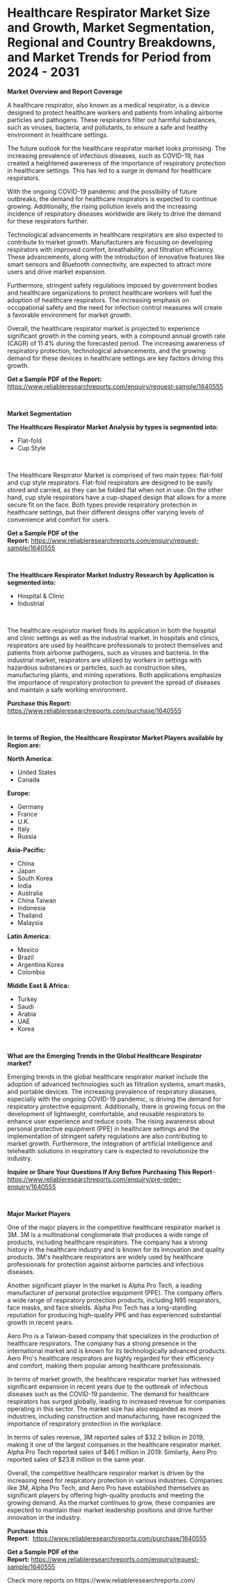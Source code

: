 <p><h1>Healthcare Respirator Market Size and Growth, Market Segmentation, Regional and Country Breakdowns, and Market Trends for Period from 2024 -  2031</h1></p><p><strong>Market Overview and Report Coverage</strong></p>
<p><p>A healthcare respirator, also known as a medical respirator, is a device designed to protect healthcare workers and patients from inhaling airborne particles and pathogens. These respirators filter out harmful substances, such as viruses, bacteria, and pollutants, to ensure a safe and healthy environment in healthcare settings.</p><p>The future outlook for the healthcare respirator market looks promising. The increasing prevalence of infectious diseases, such as COVID-19, has created a heightened awareness of the importance of respiratory protection in healthcare settings. This has led to a surge in demand for healthcare respirators.</p><p>With the ongoing COVID-19 pandemic and the possibility of future outbreaks, the demand for healthcare respirators is expected to continue growing. Additionally, the rising pollution levels and the increasing incidence of respiratory diseases worldwide are likely to drive the demand for these respirators further.</p><p>Technological advancements in healthcare respirators are also expected to contribute to market growth. Manufacturers are focusing on developing respirators with improved comfort, breathability, and filtration efficiency. These advancements, along with the introduction of innovative features like smart sensors and Bluetooth connectivity, are expected to attract more users and drive market expansion.</p><p>Furthermore, stringent safety regulations imposed by government bodies and healthcare organizations to protect healthcare workers will fuel the adoption of healthcare respirators. The increasing emphasis on occupational safety and the need for infection control measures will create a favorable environment for market growth.</p><p>Overall, the healthcare respirator market is projected to experience significant growth in the coming years, with a compound annual growth rate (CAGR) of 11.4% during the forecasted period. The increasing awareness of respiratory protection, technological advancements, and the growing demand for these devices in healthcare settings are key factors driving this growth.</p></p>
<p><strong>Get a Sample PDF of the Report:</strong> <a href="https://www.reliableresearchreports.com/enquiry/request-sample/1640555">https://www.reliableresearchreports.com/enquiry/request-sample/1640555</a></p>
<p>&nbsp;</p>
<p><strong>Market Segmentation</strong></p>
<p><strong>The Healthcare Respirator Market Analysis by types is segmented into:</strong></p>
<p><ul><li>Flat-fold</li><li>Cup Style</li></ul></p>
<p>&nbsp;</p>
<p><p>The Healthcare Respirator Market is comprised of two main types: flat-fold and cup style respirators. Flat-fold respirators are designed to be easily stored and carried, as they can be folded flat when not in use. On the other hand, cup style respirators have a cup-shaped design that allows for a more secure fit on the face. Both types provide respiratory protection in healthcare settings, but their different designs offer varying levels of convenience and comfort for users.</p></p>
<p><strong>Get a Sample PDF of the Report:</strong>&nbsp;<a href="https://www.reliableresearchreports.com/enquiry/request-sample/1640555">https://www.reliableresearchreports.com/enquiry/request-sample/1640555</a></p>
<p>&nbsp;</p>
<p><strong>The Healthcare Respirator Market Industry Research by Application is segmented into:</strong></p>
<p><ul><li>Hospital & Clinic</li><li>Industrial</li></ul></p>
<p>&nbsp;</p>
<p><p>The healthcare respirator market finds its application in both the hospital and clinic settings as well as the industrial market. In hospitals and clinics, respirators are used by healthcare professionals to protect themselves and patients from airborne pathogens, such as viruses and bacteria. In the industrial market, respirators are utilized by workers in settings with hazardous substances or particles, such as construction sites, manufacturing plants, and mining operations. Both applications emphasize the importance of respiratory protection to prevent the spread of diseases and maintain a safe working environment.</p></p>
<p><strong>Purchase this Report:</strong>&nbsp; <a href="https://www.reliableresearchreports.com/purchase/1640555">https://www.reliableresearchreports.com/purchase/1640555</a></p>
<p>&nbsp;</p>
<p><strong>In terms of Region, the Healthcare Respirator Market Players available by Region are:</strong></p>
<p>
    <p> <strong> North America: </strong>
        <ul>
            <li>United States</li>
            <li>Canada</li>
        </ul>
        </p> 
    <p> <strong> Europe: </strong>
        <ul>
            <li>Germany</li>
            <li>France</li>
            <li>U.K.</li>
            <li>Italy</li>
            <li>Russia</li>
        </ul>
        </p> 
    <p> <strong> Asia-Pacific: </strong>
        <ul>
            <li>China</li>
            <li>Japan</li>
            <li>South Korea</li>
            <li>India</li>
            <li>Australia</li>
            <li>China Taiwan</li>
            <li>Indonesia</li>
            <li>Thailand</li>
            <li>Malaysia</li>
        </ul>
        </p> 
    <p> <strong> Latin America: </strong>
        <ul>
            <li>Mexico</li>
            <li>Brazil</li>
            <li>Argentina Korea</li>
            <li>Colombia</li>
        </ul>
        </p> 
    <p> <strong> Middle East & Africa: </strong>
        <ul>
            <li>Turkey</li>
            <li>Saudi</li>
            <li>Arabia</li>
            <li>UAE</li>
            <li>Korea</li>
        </ul>
    </p>
    </p>
<p>&nbsp;</p>
<p><strong>What are the Emerging Trends in the Global Healthcare Respirator market?</strong></p>
<p><p>Emerging trends in the global healthcare respirator market include the adoption of advanced technologies such as filtration systems, smart masks, and portable devices. The increasing prevalence of respiratory diseases, especially with the ongoing COVID-19 pandemic, is driving the demand for respiratory protective equipment. Additionally, there is growing focus on the development of lightweight, comfortable, and reusable respirators to enhance user experience and reduce costs. The rising awareness about personal protective equipment (PPE) in healthcare settings and the implementation of stringent safety regulations are also contributing to market growth. Furthermore, the integration of artificial intelligence and telehealth solutions in respiratory care is expected to revolutionize the industry.</p></p>
<p><strong>Inquire or Share Your Questions If Any Before Purchasing This Report</strong>- <a href="https://www.reliableresearchreports.com/enquiry/pre-order-enquiry/1640555">https://www.reliableresearchreports.com/enquiry/pre-order-enquiry/1640555</a></p>
<p>&nbsp;</p>
<p><strong>Major Market Players</strong></p>
<p><p>One of the major players in the competitive healthcare respirator market is 3M. 3M is a multinational conglomerate that produces a wide range of products, including healthcare respirators. The company has a strong history in the healthcare industry and is known for its innovation and quality products. 3M's healthcare respirators are widely used by healthcare professionals for protection against airborne particles and infectious diseases.</p><p>Another significant player in the market is Alpha Pro Tech, a leading manufacturer of personal protective equipment (PPE). The company offers a wide range of respiratory protection products, including N95 respirators, face masks, and face shields. Alpha Pro Tech has a long-standing reputation for producing high-quality PPE and has experienced substantial growth in recent years.</p><p>Aero Pro is a Taiwan-based company that specializes in the production of healthcare respirators. The company has a strong presence in the international market and is known for its technologically advanced products. Aero Pro's healthcare respirators are highly regarded for their efficiency and comfort, making them popular among healthcare professionals.</p><p>In terms of market growth, the healthcare respirator market has witnessed significant expansion in recent years due to the outbreak of infectious diseases such as the COVID-19 pandemic. The demand for healthcare respirators has surged globally, leading to increased revenue for companies operating in this sector. The market size has also expanded as more industries, including construction and manufacturing, have recognized the importance of respiratory protection in the workplace.</p><p>In terms of sales revenue, 3M reported sales of $32.2 billion in 2019, making it one of the largest companies in the healthcare respirator market. Alpha Pro Tech reported sales of $46.1 million in 2019. Similarly, Aero Pro reported sales of $23.8 million in the same year.</p><p>Overall, the competitive healthcare respirator market is driven by the increasing need for respiratory protection in various industries. Companies like 3M, Alpha Pro Tech, and Aero Pro have established themselves as significant players by offering high-quality products and meeting the growing demand. As the market continues to grow, these companies are expected to maintain their market leadership positions and drive further innovation in the industry.</p></p>
<p><strong>Purchase this Report:</strong>&nbsp;&nbsp;<a href="https://www.reliableresearchreports.com/purchase/1640555">https://www.reliableresearchreports.com/purchase/1640555</a></p>
<p></p>
<p><strong>Get a Sample PDF of the Report:</strong>&nbsp;<a href="https://www.reliableresearchreports.com/enquiry/request-sample/1640555">https://www.reliableresearchreports.com/enquiry/request-sample/1640555</a></p>
<p>Check more reports on https://www.reliableresearchreports.com/</p>